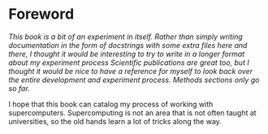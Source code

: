 # Foreword

*This book is a bit of an experiment in itself. Rather than simply writing documentation
in the form of docstrings with some extra files here and there, I thought it would be
interesting to try to write in a longer format about my experiment process Scientific 
publications are great too, but I thought it would be nice to have a reference for myself 
to look back over the entire development and experiment process. Methods sections only go so far.*

I hope that this book can catalog my process of working with supercomputers. Supercomputing
is not an area that is not often taught at universities, so the old hands learn a lot of 
tricks along the way.
